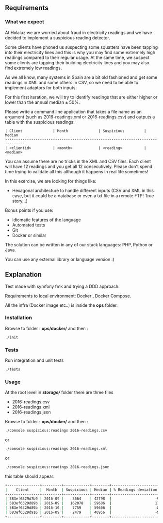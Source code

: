 ## Requirements

### What we expect ###

At Holaluz we are worried about fraud in electricity readings and we have decided to implement a suspicious reading detector.

Some clients have phoned us suspecting some squatters have been tapping into their electricity lines and this is why you may find some extremely high readings compared to their regular usage.
At the same time, we suspect some clients are tapping their building electricity lines and you may also find extremely low readings.

As we all know, many systems in Spain are a bit old fashioned and get some readings in XML and some others in CSV, so we need to be able to implement adaptors for both inputs.

For this first iteration, we will try to identify readings that are either higher or lower than the annual median ± 50%.

Please write a command line application that takes a file name as an argument (such as 2016-readings.xml or 2016-readings.csv) and outputs a table with the suspicious readings:
```
| Client              | Month              | Suspicious         | Median
-------------------------------------------------------------------------------
| <clientid>          | <month>            | <reading>          | <median>
```
You can assume there are no tricks in the XML and CSV files. Each client will have 12 readings and you get all 12 consecutively. Please don't spend time trying to validate all this although it happens in real life sometimes!

In this exercise, we are looking for things like:

- Hexagonal architecture to handle different inputs (CSV and XML in this case, but it could be a database or even a txt file in a remote FTP! True story...)

Bonus points if you use:
- Idiomatic features of the language
- Automated tests
- Git
- Docker or similar

The solution can be written in any of our stack languages: PHP, Python or Java.

You can use any external library or language version :)


## Explanation

Test made with symfony fmk and trying a DDD approach.

Requirements to local environment: Docker , Docker Compose.

All the infra (Docker image etc..) is inside the **ops** folder.

### Installation

Browse to folder :  **ops/docker/**
and then : 

```bash
./init
```

### Tests

Run integration and unit tests

```bash
./tests
```

### Usage

At the root level in ***storage/*** folder there are three files

- 2016-readings.csv
- 2016-readings.xml
- 2016-readings.json

Browse to folder :  **ops/docker/**
and then :
```bash
./console suspicious:readings 2016-readings.csv
```
or 
```bash
./console suspicious:readings 2016-readings.xml
```

or
```bash
./console suspicious:readings 2016-readings.json
```
this table should appear: 

```bash
+---------------+---------+------------+--------+----------------------------------------------+
|    Client     |  Month  | Suspicious | Median | % Readings deviation against customer median |
+---------------+---------+------------+--------+----------------------------------------------+
| 583ef6329d7b9 | 2016-09 |    3564    | 42798  |                    -91.67                    |
| 583ef6329d89b | 2016-09 |   162078   | 59606  |                    171.92                    |
| 583ef6329d89b | 2016-10 |    7759    | 59606  |                    -86.98                    |
| 583ef6329d916 | 2016-09 |    2479    | 40956  |                    -93.95                    |
+---------------+---------+------------+--------+----------------------------------------------+

```